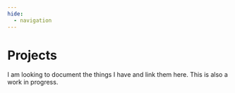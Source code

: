 ```yaml
---
hide:
  - navigation
---
```


# Projects

I am looking to document the things I have and link them here. This is also a 
work in progress.
